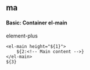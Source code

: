 ## ma
#### Basic: Container el-main
element-plus <el-main>
```
<el-main height="${1}">
	${2:<!-- Main content -->}
</el-main>
${3}
```